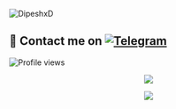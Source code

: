 ![DipeshxD](https://te.legra.ph/file/df3aa19fa4e19dfa208b1.jpg)


## 📨 Contact me on [![Telegram](https://img.shields.io/badge/telegram-1b77FF.svg?style=for-the-badge&logo=telegram)](https://t.me/TheSimpers) 
![Profile views](https://komarev.com/ghpvc/?username=DipeshxD&color=blue&style=flat-square&label=Profile+Views)
<br>

<p align="center"><a href="https://github.com/DipeshxD"><img src="https://github-readme-stats.vercel.app/api?username=DipeshxD&show_icons=true&theme=radical"></a></p>
<p align="center"><a href="https://github.com/DipeshxD"><img src="https://github-readme-stats.vercel.app/api/top-langs/?username=DipeshxD &theme=radical&layout=compact"></a></p> 

